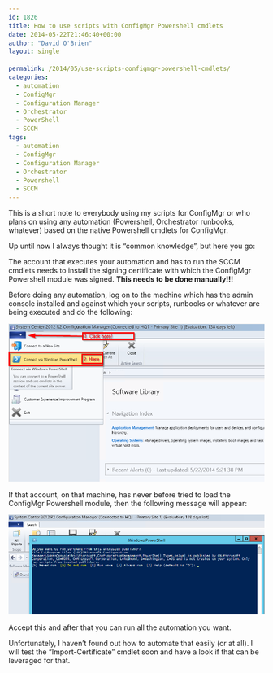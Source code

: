 ```yaml
---
id: 1826
title: How to use scripts with ConfigMgr Powershell cmdlets
date: 2014-05-22T21:46:40+00:00
author: "David O'Brien"
layout: single

permalink: /2014/05/use-scripts-configmgr-powershell-cmdlets/
categories:
  - automation
  - ConfigMgr
  - Configuration Manager
  - Orchestrator
  - PowerShell
  - SCCM
tags:
  - automation
  - ConfigMgr
  - Configuration Manager
  - Orchestrator
  - Powershell
  - SCCM
---
```

This is a short note to everybody using my scripts for ConfigMgr or who plans on using any automation (Powershell, Orchestrator runbooks, whatever) based on the native Powershell cmdlets for ConfigMgr.

Up until now I always thought it is “common knowledge”, but here you go:

The account that executes your automation and has to run the SCCM cmdlets needs to install the signing certificate with which the ConfigMgr Powershell module was signed. **This needs to be done manually!!!**

Before doing any automation, log on to the machine which has the admin console installed and against which your scripts, runbooks or whatever are being executed and do the following:

![image](/media/2014/05/image17.png)

If that account, on that machine, has never before tried to load the ConfigMgr Powershell module, then the following message will appear:

![image](/media/2014/05/image18.png)

Accept this and after that you can run all the automation you want.

Unfortunately, I haven’t found out how to automate that easily (or at all). I will test the “Import-Certificate” cmdlet soon and have a look if that can be leveraged for that.

